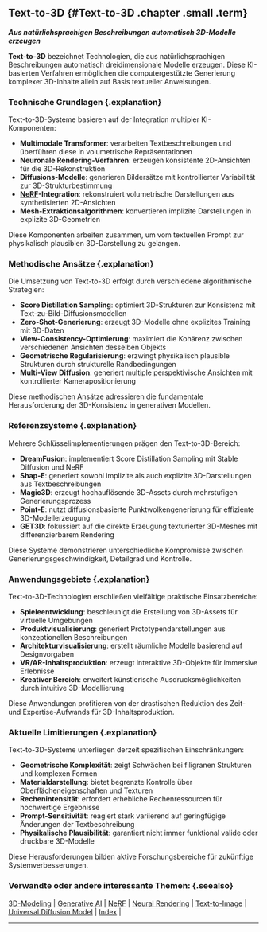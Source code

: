 ## Text-to-3D {#Text-to-3D .chapter .small .term}

***Aus natürlichsprachigen Beschreibungen automatisch 3D-Modelle erzeugen***

**Text-to-3D** bezeichnet Technologien, die aus natürlichsprachigen Beschreibungen automatisch dreidimensionale Modelle erzeugen.
Diese KI-basierten Verfahren ermöglichen die computergestützte Generierung komplexer 3D-Inhalte allein auf Basis textueller Anweisungen.

### Technische Grundlagen {.explanation}

Text-to-3D-Systeme basieren auf der Integration multipler KI-Komponenten:

- **Multimodale Transformer**: verarbeiten Textbeschreibungen und überführen diese in volumetrische Repräsentationen
- **Neuronale Rendering-Verfahren**: erzeugen konsistente 2D-Ansichten für die 3D-Rekonstruktion
- **Diffusions-Modelle**: generieren Bildersätze mit kontrollierter Variabilität zur 3D-Strukturbestimmung
- **[NeRF](#NeRF)-Integration**: rekonstruiert volumetrische Darstellungen aus synthetisierten 2D-Ansichten
- **Mesh-Extraktionsalgorithmen**: konvertieren implizite Darstellungen in explizite 3D-Geometrien

Diese Komponenten arbeiten zusammen, um vom textuellen Prompt zur physikalisch plausiblen 3D-Darstellung zu gelangen.

### Methodische Ansätze {.explanation}

Die Umsetzung von Text-to-3D erfolgt durch verschiedene algorithmische Strategien:

- **Score Distillation Sampling**: optimiert 3D-Strukturen zur Konsistenz mit Text-zu-Bild-Diffusionsmodellen
- **Zero-Shot-Generierung**: erzeugt 3D-Modelle ohne explizites Training mit 3D-Daten
- **View-Consistency-Optimierung**: maximiert die Kohärenz zwischen verschiedenen Ansichten desselben Objekts
- **Geometrische Regularisierung**: erzwingt physikalisch plausible Strukturen durch strukturelle Randbedingungen
- **Multi-View Diffusion**: generiert multiple perspektivische Ansichten mit kontrollierter Kamerapositionierung

Diese methodischen Ansätze adressieren die fundamentale Herausforderung der 3D-Konsistenz in generativen Modellen.

### Referenzsysteme {.explanation}

Mehrere Schlüsselimplementierungen prägen den Text-to-3D-Bereich:

- **DreamFusion**: implementiert Score Distillation Sampling mit Stable Diffusion und NeRF
- **Shap-E**: generiert sowohl implizite als auch explizite 3D-Darstellungen aus Textbeschreibungen
- **Magic3D**: erzeugt hochauflösende 3D-Assets durch mehrstufigen Generierungsprozess
- **Point-E**: nutzt diffusionsbasierte Punktwolkengenerierung für effiziente 3D-Modellerzeugung
- **GET3D**: fokussiert auf die direkte Erzeugung texturierter 3D-Meshes mit differenzierbarem Rendering

Diese Systeme demonstrieren unterschiedliche Kompromisse zwischen Generierungsgeschwindigkeit, Detailgrad und Kontrolle.

### Anwendungsgebiete {.explanation}

Text-to-3D-Technologien erschließen vielfältige praktische Einsatzbereiche:

- **Spieleentwicklung**: beschleunigt die Erstellung von 3D-Assets für virtuelle Umgebungen
- **Produktvisualisierung**: generiert Prototypendarstellungen aus konzeptionellen Beschreibungen
- **Architekturvisualisierung**: erstellt räumliche Modelle basierend auf Designvorgaben
- **VR/AR-Inhaltsproduktion**: erzeugt interaktive 3D-Objekte für immersive Erlebnisse
- **Kreativer Bereich**: erweitert künstlerische Ausdrucksmöglichkeiten durch intuitive 3D-Modellierung

Diese Anwendungen profitieren von der drastischen Reduktion des Zeit- und Expertise-Aufwands für 3D-Inhaltsproduktion.

### Aktuelle Limitierungen {.explanation}

Text-to-3D-Systeme unterliegen derzeit spezifischen Einschränkungen:

- **Geometrische Komplexität**: zeigt Schwächen bei filigranen Strukturen und komplexen Formen
- **Materialdarstellung**: bietet begrenzte Kontrolle über Oberflächeneigenschaften und Texturen
- **Rechenintensität**: erfordert erhebliche Rechenressourcen für hochwertige Ergebnisse
- **Prompt-Sensitivität**: reagiert stark variierend auf geringfügige Änderungen der Textbeschreibung
- **Physikalische Plausibilität**: garantiert nicht immer funktional valide oder druckbare 3D-Modelle

Diese Herausforderungen bilden aktive Forschungsbereiche für zukünftige Systemverbesserungen.

### Verwandte oder andere interessante Themen: {.seealso}

[3D-Modeling](#3D-Modeling) |
[Generative AI](#Generative-AI) |
[NeRF](#NeRF) |
[Neural Rendering](#Neural-Rendering) |
[Text-to-Image](#Text-to-Image) |
[Universal Diffusion Model](#Universal-Diffusion-Model) |
[Index](#Index) |

----


